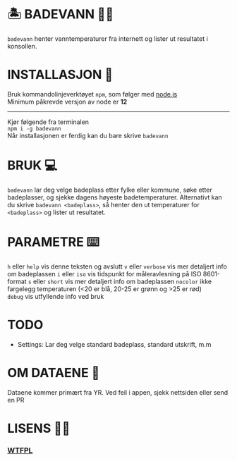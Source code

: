 # 🏝 BADEVANN 🏊‍♂️
`badevann` henter vanntemperaturer fra internett og lister ut resultatet i konsollen.

# INSTALLASJON  💾
Bruk kommandolinjeverktøyet `npm`, som følger med [node.js](https://nodejs.org/)  
Minimum påkrevde versjon av node er **12**
****
Kjør følgende fra terminalen  
`npm i -g badevann`  
Når installasjonen er ferdig kan du bare skrive `badevann`

# BRUK 💻
`badevann` lar deg velge badeplass etter fylke eller kommune, søke etter badeplasser, og sjekke dagens høyeste badetemperaturer.
Alternativt kan du skrive `badevann <badeplass>`, så henter den ut temperaturer for `<badeplass>` og lister ut resultatet.

# PARAMETRE ⌨️
`h` eller `help` vis denne teksten og avslutt
`v` eller `verbose` vis mer detaljert info om badeplassen 
`i` eller `iso` vis tidspunkt for måleravlesning på ISO 8601-format
`s` eller `short` vis mer detaljert info om badeplassen 
`nocolor` ikke fargelegg temperaturen (<20 er blå, 20-25 er grønn og >25 er rød)  
`debug` vis utfyllende info ved bruk  

# TODO
* Settings: Lar deg velge standard badeplass, standard utskrift, m.m

# OM DATAENE 💽
Dataene kommer primært fra YR. Ved feil i appen, sjekk nettsiden eller send en PR

# LISENS 🤷‍♂️
### [WTFPL](http://www.wtfpl.net/) 
